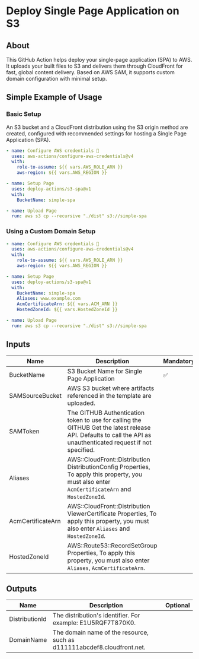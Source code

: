 # Deploy Single Page Application on S3

## About

This GitHub Action helps deploy your single-page application (SPA) to AWS. It uploads your built files to S3 and delivers them through CloudFront for fast, global content delivery. Based on AWS SAM, it supports custom domain configuration with minimal setup.

## Simple Example of Usage

### Basic Setup

An S3 bucket and a CloudFront distribution using the S3 origin method are created, configured with recommended settings for hosting a Single Page Application (SPA).

```yml
- name: Configure AWS credentials 🔑
  uses: aws-actions/configure-aws-credentials@v4
  with:
    role-to-assume: ${{ vars.AWS_ROLE_ARN }}
    aws-region: ${{ vars.AWS_REGION }}

- name: Setup Page
  uses: deploy-actions/s3-spa@v1
  with:
    BucketName: simple-spa

- name: Upload Page
  run: aws s3 cp --recursive "./dist" s3://simple-spa
```

### Using a Custom Domain Setup

```yml
- name: Configure AWS credentials 🔑
  uses: aws-actions/configure-aws-credentials@v4
  with:
    role-to-assume: ${{ vars.AWS_ROLE_ARN }}
    aws-region: ${{ vars.AWS_REGION }}

- name: Setup Page
  uses: deploy-actions/s3-spa@v1
  with:
    BucketName: simple-spa
    Aliases: www.example.com
    AcmCertificateArn: ${{ vars.ACM_ARN }}
    HostedZoneId: ${{ vars.HostedZoneId }}

- name: Upload Page
  run: aws s3 cp --recursive "./dist" s3://simple-spa
```

## Inputs

| Name              | Description                                                                                                                                                     | Mandatory | Default |
| ----------------- | --------------------------------------------------------------------------------------------------------------------------------------------------------------- | --------- | ------- |
| BucketName        | S3 Bucket Name for Single Page Application                                                                                                                      | ✅        |         |
| SAMSourceBucket   | AWS S3 bucket where artifacts referenced in the template are uploaded.                                                                                          |           |         |
| SAMToken          | The GITHUB Authentication token to use for calling the GITHUB Get the latest release API. Defaults to call the API as unauthenticated request if not specified. |           |         |
| Aliases           | AWS::CloudFront::Distribution DistributionConfig Properties, To apply this property, you must also enter `AcmCertificateArn` and `HostedZoneId`.                |           |         |
| AcmCertificateArn | AWS::CloudFront::Distribution ViewerCertificate Properties, To apply this property, you must also enter `Aliases` and `HostedZoneId`.                           |           |         |
| HostedZoneId      | AWS::Route53::RecordSetGroup Properties, To apply this property, you must also enter `Aliases`, `AcmCertificateArn`.                                            |           |         |

## Outputs

| Name           | Description                                                             | Optional |
| -------------- | ----------------------------------------------------------------------- | -------- |
| DistributionId | The distribution's identifier. For example: E1U5RQF7T870K0.             |          |
| DomainName     | The domain name of the resource, such as d111111abcdef8.cloudfront.net. |          |
